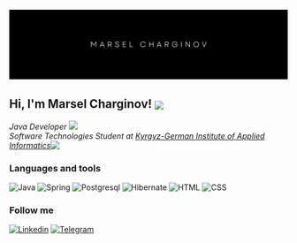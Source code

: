 [![Header](https://github.com/Hankie-2/Hankie-2/blob/main/assets/header.png)](https://www.linkedin.com/in/charginov/)

<h2> Hi, I'm Marsel Charginov! <img src="https://media.giphy.com/media/76Ezod7CxRDqivd57V/giphy.gif" width="50" align=center></h2>


<p><em>Java Developer <img src="https://media.giphy.com/media/WUlplcMpOCEmTGBtBW/giphy.gif" width="30"></br>Software Technologies Student at <a href="https://www.inai.kg">Kyrgyz-German Institute of Applied Informatics</a><img src="https://media.giphy.com/media/fYSnHlufseco8Fh93Z/giphy.gif" align=top width="30"> 
</em></p>

### Languages and tools
![Java](https://img.shields.io/badge/-Java-black?style=for-the-badge&logo=)
![Spring](https://img.shields.io/badge/-Spring-black?style=for-the-badge&logo=spring)
![Postgresql](https://img.shields.io/badge/-Postgresql-black?style=for-the-badge&logo=Postgresql)
![Hibernate](https://img.shields.io/badge/-Hibernate-black?style=for-the-badge&logo=Hibernate)
![HTML](https://img.shields.io/badge/-HTML-black?style=for-the-badge&logo=html5)
![CSS](https://img.shields.io/badge/-CSS-black?style=for-the-badge&logo=css3)

### Follow me

[![Linkedin](https://img.shields.io/badge/-Linkedin-black?style=for-the-badge&logo=linkedin&logoColor=007bb6)](https://www.linkedin.com/in/charginov/)
[![Telegram](https://img.shields.io/badge/-Telegram-black?style=for-the-badge&logo=telegram)](https://t.me/bertramg)
